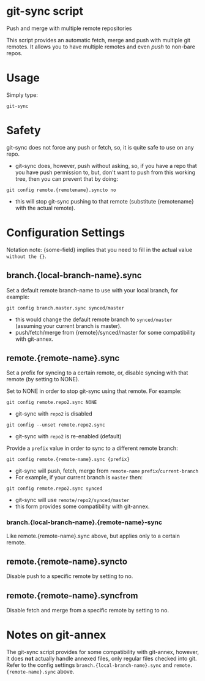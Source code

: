 # git-sync script
Push and merge with multiple remote repositories

This script provides an automatic fetch, merge and push with multiple git remotes. It allows you to have multiple remotes and even *push* to non-bare repos.

# Usage
Simply type:

    git-sync

# Safety
git-sync does not force any push or fetch, so, it is quite safe to use on any repo.

- git-sync does, however, push without asking, so, if you have a repo that you have push permission to, but, don't  want to push from this working tree, then you can prevent that by doing:
```
git config remote.{remotename}.syncto no
```
- this will stop git-sync pushing to that remote (substitute {remotename} with the actual remote).

# Configuration Settings
Notation note: {some-field} implies that you need to fill in the actual value `without the {}`.

## branch.{local-branch-name}.sync
Set a default remote branch-name to use with your local branch, for example:
```
git config branch.master.sync synced/master
```
- this would change the default remote branch to `synced/master` (assuming your current branch is master).
- push/fetch/merge from {remote}/synced/master for some compatibility with git-annex.

## remote.{remote-name}.sync
Set a prefix for syncing to a certain remote, or, disable syncing with that remote (by setting to NONE).

Set to NONE in order to stop git-sync using that remote. For example:
```
git config remote.repo2.sync NONE
```
- git-sync with `repo2` is disabled
```
git config --unset remote.repo2.sync
```
- git-sync with `repo2` is re-enabled (default)

Provide a `prefix` value in order to sync to a different remote branch:
```
git config remote.{remote-name}.sync {prefix}
```
- git-sync will push, fetch, merge from `remote-name` `prefix`/`current-branch`
- For example, if your current branch is `master` then:
```
git config remote.repo2.sync synced
```
- git-sync will use `remote/repo2/synced/master`
- this form provides some compatibility with git-annex.

### branch.{local-branch-name}.{remote-name}-sync
Like remote.{remote-name}.sync above, but applies only to a certain remote.

## remote.{remote-name}.syncto
Disable push to a specific remote by setting to no.

## remote.{remote-name}.syncfrom
Disable fetch and merge from a specific remote by setting to no.

# Notes on git-annex
The git-sync script provides for some compatibility with git-annex, however, it does __not__ actually handle annexed files, only regular files checked into git. Refer to the config settings `branch.{local-branch-name}.sync` and `remote.{remote-name}.sync` above.

